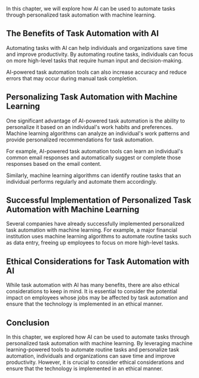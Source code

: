 
In this chapter, we will explore how AI can be used to automate tasks through personalized task automation with machine learning.

The Benefits of Task Automation with AI
---------------------------------------

Automating tasks with AI can help individuals and organizations save time and improve productivity. By automating routine tasks, individuals can focus on more high-level tasks that require human input and decision-making.

AI-powered task automation tools can also increase accuracy and reduce errors that may occur during manual task completion.

Personalizing Task Automation with Machine Learning
---------------------------------------------------

One significant advantage of AI-powered task automation is the ability to personalize it based on an individual's work habits and preferences. Machine learning algorithms can analyze an individual's work patterns and provide personalized recommendations for task automation.

For example, AI-powered task automation tools can learn an individual's common email responses and automatically suggest or complete those responses based on the email content.

Similarly, machine learning algorithms can identify routine tasks that an individual performs regularly and automate them accordingly.

Successful Implementation of Personalized Task Automation with Machine Learning
-------------------------------------------------------------------------------

Several companies have already successfully implemented personalized task automation with machine learning. For example, a major financial institution uses machine learning algorithms to automate routine tasks such as data entry, freeing up employees to focus on more high-level tasks.

Ethical Considerations for Task Automation with AI
--------------------------------------------------

While task automation with AI has many benefits, there are also ethical considerations to keep in mind. It is essential to consider the potential impact on employees whose jobs may be affected by task automation and ensure that the technology is implemented in an ethical manner.

Conclusion
----------

In this chapter, we explored how AI can be used to automate tasks through personalized task automation with machine learning. By leveraging machine learning-powered tools to automate routine tasks and personalize task automation, individuals and organizations can save time and improve productivity. However, it is crucial to consider ethical considerations and ensure that the technology is implemented in an ethical manner.
